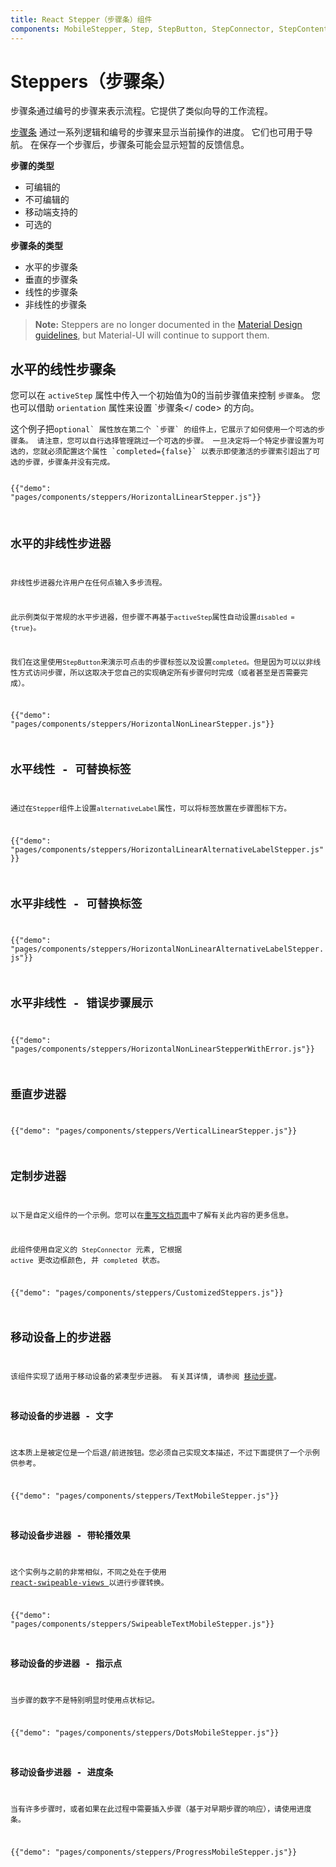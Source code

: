 ```yaml
---
title: React Stepper（步骤条）组件
components: MobileStepper, Step, StepButton, StepConnector, StepContent, StepIcon, StepLabel, Stepper
---
```


# Steppers（步骤条）

<p class="description">步骤条通过编号的步骤来表示流程。它提供了类似向导的工作流程。</p>

[步骤条](https://material.io/archive/guidelines/components/steppers.html) 通过一系列逻辑和编号的步骤来显示当前操作的进度。 它们也可用于导航。 在保存一个步骤后，步骤条可能会显示短暂的反馈信息。

**步骤的类型**

- 可编辑的
- 不可编辑的
- 移动端支持的
- 可选的

**步骤条的类型**

- 水平的步骤条
- 垂直的步骤条
- 线性的步骤条
- 非线性的步骤条

> **Note:** Steppers are no longer documented in the [Material Design guidelines](https://material.io/), but Material-UI will continue to support them.

## 水平的线性步骤条

您可以在 `activeStep` 属性中传入一个初始值为0的当前步骤值来控制 `步骤条`。 您也可以借助 `orientation` 属性来设置 `步骤条</ code> 的方向。</p>

<p>这个例子把<code>optional` 属性放在第二个 `步骤` 的组件上，它展示了如何使用一个可选的步骤条。 请注意，您可以自行选择管理跳过一个可选的步骤。 一旦决定将一个特定步骤设置为可选的，您就必须配置这个属性 `completed={false}` 以表示即使激活的步骤索引超出了可选的步骤，步骤条并没有完成。

{{"demo": "pages/components/steppers/HorizontalLinearStepper.js"}}

## 水平的非线性步进器

非线性步进器允许用户在任何点输入多步流程。

此示例类似于常规的水平步进器，但步骤不再基于` activeStep `属性自动设置` disabled = {true} `。

我们在这里使用` StepButton `来演示可点击的步骤标签以及设置` completed `。但是因为可以以非线性方式访问步骤，所以这取决于您自己的实现确定所有步骤何时完成（或者甚至是否需要完成）。

{{"demo": "pages/components/steppers/HorizontalNonLinearStepper.js"}}

## 水平线性 - 可替换标签

通过在` Stepper `组件上设置` alternativeLabel `属性，可以将标签放置在步骤图标下方。

{{"demo": "pages/components/steppers/HorizontalLinearAlternativeLabelStepper.js"}}

## 水平非线性 - 可替换标签

{{"demo": "pages/components/steppers/HorizontalNonLinearAlternativeLabelStepper.js"}}

## 水平非线性 - 错误步骤展示

{{"demo": "pages/components/steppers/HorizontalNonLinearStepperWithError.js"}}

## 垂直步进器

{{"demo": "pages/components/steppers/VerticalLinearStepper.js"}}

## 定制步进器

以下是自定义组件的一个示例。您可以在[重写文档页面](/customization/components/)中了解有关此内容的更多信息。

此组件使用自定义的 `StepConnector` 元素, 它根据 `active` 更改边框颜色, 并 ` completed ` 状态。

{{"demo": "pages/components/steppers/CustomizedSteppers.js"}}

## 移动设备上的步进器

该组件实现了适用于移动设备的紧凑型步进器。 有关其详情, 请参阅 [移动步骤](https://material.io/archive/guidelines/components/steppers.html#steppers-types-of-steps)。

### 移动设备的步进器 - 文字

这本质上是被定位是一个后退/前进按钮。您必须自己实现文本描述，不过下面提供了一个示例供参考。

{{"demo": "pages/components/steppers/TextMobileStepper.js"}}

### 移动设备步进器 - 带轮播效果

这个实例与之前的非常相似，不同之处在于使用[ react-swipeable-views ](https://github.com/oliviertassinari/react-swipeable-views)以进行步骤转换。

{{"demo": "pages/components/steppers/SwipeableTextMobileStepper.js"}}

### 移动设备的步进器 - 指示点

当步骤的数字不是特别明显时使用点状标记。

{{"demo": "pages/components/steppers/DotsMobileStepper.js"}}

### 移动设备步进器 - 进度条

当有许多步骤时，或者如果在此过程中需要插入步骤（基于对早期步骤的响应），请使用进度条。

{{"demo": "pages/components/steppers/ProgressMobileStepper.js"}}